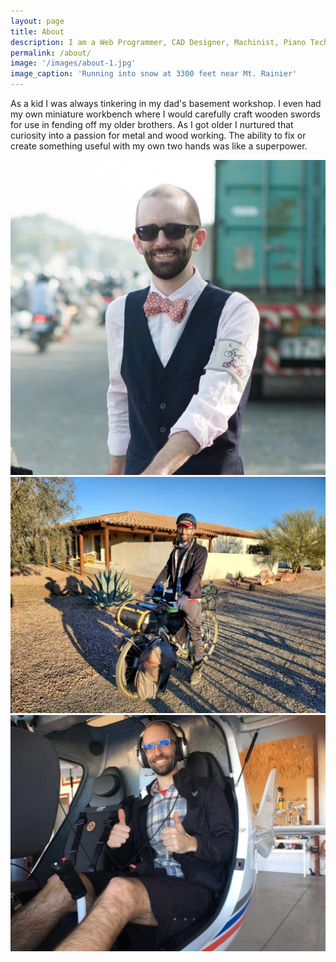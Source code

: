 ```yaml
---
layout: page
title: About
description: I am a Web Programmer, CAD Designer, Machinist, Piano Technician and Bicycle Mechanic currently living in Portland, Oregon. In 2018, I recieved the the Huayu Enrichment Scholarship from the Taiwan Ministry of Education and subsequently studied Mandarin Chinese in Taiwan for four years.
permalink: /about/
image: '/images/about-1.jpg'
image_caption: 'Running into snow at 3300 feet near Mt. Rainier'
---
```


As a kid I was always tinkering in my dad's basement workshop. I even had my own miniature workbench where I would carefully craft wooden swords for use in fending off my older brothers. As I got older I nurtured that curiosity into a passion for metal and wood working. The ability to fix or create something useful with my own two hands was like a superpower. 

<div class="gallery-box">
  <div class="gallery">
    <img src="/images/profile.jpg" loading="lazy">
    <img src="/images/about-2.jpg" loading="lazy">
    <img src="/images/about-3.jpg" loading="lazy">
  </div>
</div>
